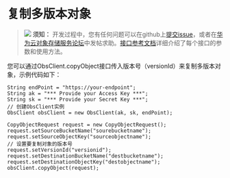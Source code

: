 # 复制多版本对象<a name="obs_21_1005"></a>

>![](public_sys-resources/icon-notice.gif) **须知：** 
>开发过程中，您有任何问题可以在github上[提交issue](https://github.com/huaweicloud/huaweicloud-sdk-java-obs/issues)，或者在[华为云对象存储服务论坛](https://bbs.huaweicloud.com/forum/forum-620-1.html)中发帖求助。[接口参考文档](https://obssdk.obs.cn-north-1.myhuaweicloud.com/apidoc/cn/java/index.html)详细介绍了每个接口的参数和使用方法。

您可以通过ObsClient.copyObject接口传入版本号（versionId）来复制多版本对象，示例代码如下：

```
String endPoint = "https://your-endpoint";
String ak = "*** Provide your Access Key ***";
String sk = "*** Provide your Secret Key ***";
// 创建ObsClient实例
ObsClient obsClient = new ObsClient(ak, sk, endPoint);

CopyObjectRequest request = new CopyObjectRequest();
request.setSourceBucketName("sourebucketname");
request.setSourceObjectKey("sourceobjectname");
// 设置要复制对象的版本号
request.setVersionId("versionid");
request.setDestinationBucketName("destbucketname");
request.setDestinationObjectKey("destobjectname");
obsClient.copyObject(request);
```

